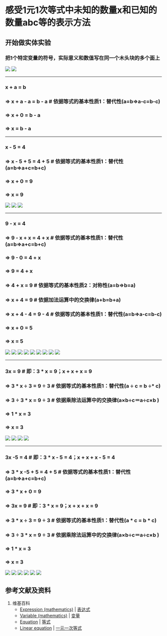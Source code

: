 # 感受1元1次等式中未知的数量x和已知的数量abc等的表示方法

## 开始做实体实验

###  把1个特定变量的符号，实际意义和数值写在同一个木头块的多个面上
![](/images/函数与解析几何/n个未知数和n次幂的等式/感受1元1次等式中未知的数量x和已知的数量abc等的表示方法/0a1.jpg)
![](/images/函数与解析几何/n个未知数和n次幂的等式/感受1元1次等式中未知的数量x和已知的数量abc等的表示方法/0a2.jpg)

----------------------------------------
### x + a = b 
### => x + a - a = b - a   # 依据等式的基本性质1：替代性(a=b=>a-c=b-c)
### => x + 0 = b - a
### => x = b - a
--------------------------------------
### x - 5 = 4 
### => x - 5 + 5 = 4 + 5  # 依据等式的基本性质1：替代性(a=b=>a+c=b+c)
### => x + 0 = 9
### => x = 9

![](/images/函数与解析几何/n个未知数和n次幂的等式/感受1元1次等式中未知的数量x和已知的数量abc等的表示方法/1a1.jpg)
![](/images/函数与解析几何/n个未知数和n次幂的等式/感受1元1次等式中未知的数量x和已知的数量abc等的表示方法/1a2.jpg)
![](/images/函数与解析几何/n个未知数和n次幂的等式/感受1元1次等式中未知的数量x和已知的数量abc等的表示方法/1a3.jpg)

---------------------------
### 9 - x = 4 
### => 9 - x + x = 4 + x   # 依据等式的基本性质1：替代性(a=b=>a+c=b+c)
### => 9 - 0 = 4 + x 
### => 9 = 4 + x 
### => 4 + x = 9 	    # 依据等式的基本性质2：对称性(a=b=>b=a)
### => x + 4 = 9 	    # 依据加法运算中的交换律(a+b=b+a)
### => x + 4 - 4 = 9 - 4    # 依据等式的基本性质1：替代性(a=b=>a-c=b-c)
### => x + 0 = 5
### => x = 5

![](/images/函数与解析几何/n个未知数和n次幂的等式/感受1元1次等式中未知的数量x和已知的数量abc等的表示方法/2a1.jpg)
![](/images/函数与解析几何/n个未知数和n次幂的等式/感受1元1次等式中未知的数量x和已知的数量abc等的表示方法/2a2.jpg)
![](/images/函数与解析几何/n个未知数和n次幂的等式/感受1元1次等式中未知的数量x和已知的数量abc等的表示方法/2a3.jpg)
![](/images/函数与解析几何/n个未知数和n次幂的等式/感受1元1次等式中未知的数量x和已知的数量abc等的表示方法/2a4.jpg)
![](/images/函数与解析几何/n个未知数和n次幂的等式/感受1元1次等式中未知的数量x和已知的数量abc等的表示方法/2a5.jpg)
![](/images/函数与解析几何/n个未知数和n次幂的等式/感受1元1次等式中未知的数量x和已知的数量abc等的表示方法/2a6.jpg)
![](/images/函数与解析几何/n个未知数和n次幂的等式/感受1元1次等式中未知的数量x和已知的数量abc等的表示方法/2a7.jpg)
![](/images/函数与解析几何/n个未知数和n次幂的等式/感受1元1次等式中未知的数量x和已知的数量abc等的表示方法/2a8.jpg)
![](/images/函数与解析几何/n个未知数和n次幂的等式/感受1元1次等式中未知的数量x和已知的数量abc等的表示方法/2a9.jpg)

------------------------
### 3x = 9 		    # 即：3 * x = 9；x + x + x = 9
### => 3 * x ÷ 3 = 9 ÷ 3   # 依据等式的基本性质1：替代性(a ÷  c = b ÷* c)
### => 3 ÷ 3 * x  = 9 ÷ 3  # 依据乘除法运算中的交换律(a×b÷c＝a÷c×b )
### => 1 * x = 3 	   
### => x = 3
![](/images/函数与解析几何/n个未知数和n次幂的等式/感受1元1次等式中未知的数量x和已知的数量abc等的表示方法/3a1.jpg)
![](/images/函数与解析几何/n个未知数和n次幂的等式/感受1元1次等式中未知的数量x和已知的数量abc等的表示方法/3a2.jpg)
![](/images/函数与解析几何/n个未知数和n次幂的等式/感受1元1次等式中未知的数量x和已知的数量abc等的表示方法/3a3.jpg)
![](/images/函数与解析几何/n个未知数和n次幂的等式/感受1元1次等式中未知的数量x和已知的数量abc等的表示方法/3a4.jpg)

------------------------

### 3x -5 = 4		         # 即：3 * x - 5 = 4；x + x + x - 5 = 4
### => 3 * x -5 + 5 = 4 + 5    # 依据等式的基本性质1：替代性(a=b=>a+c=b+c)
### => 3 * x + 0 = 9
### => 3x = 9 		    # 即：3 * x = 9；x + x + x = 9
### => 3 * x ÷ 3 = 9 ÷ 3   # 依据等式的基本性质1：替代性(a * c = b * c)
### => 3 ÷ 3 * x  = 9 ÷ 3  # 依据乘除法运算中的交换律(a×b÷c＝a÷c×b )
### => 1 * x = 3 	   
### => x = 3

![](/images/函数与解析几何/n个未知数和n次幂的等式/感受1元1次等式中未知的数量x和已知的数量abc等的表示方法/4a1.jpg)
![](/images/函数与解析几何/n个未知数和n次幂的等式/感受1元1次等式中未知的数量x和已知的数量abc等的表示方法/4a2.jpg)
![](/images/函数与解析几何/n个未知数和n次幂的等式/感受1元1次等式中未知的数量x和已知的数量abc等的表示方法/4a3.jpg)
![](/images/函数与解析几何/n个未知数和n次幂的等式/感受1元1次等式中未知的数量x和已知的数量abc等的表示方法/4a4.jpg)
![](/images/函数与解析几何/n个未知数和n次幂的等式/感受1元1次等式中未知的数量x和已知的数量abc等的表示方法/4a5.jpg)
![](/images/函数与解析几何/n个未知数和n次幂的等式/感受1元1次等式中未知的数量x和已知的数量abc等的表示方法/4a6.jpg)

## 参考文献及资料

1. 维基百科
	- [Expression (mathematics)](https://en.wikipedia.org/wiki/Expression_(mathematics)) | [表达式](https://zh.wikipedia.org/wiki/%E8%A1%A8%E9%81%94%E5%BC%8F) 
	- [Variable (mathematics)](https://en.wikipedia.org/wiki/Variable_(mathematics)) | [变量](https://zh.wikipedia.org/wiki/%E8%AE%8A%E6%95%B8) 
	- [Equation](https://en.wikipedia.org/wiki/Equation) | [等式](https://zh.wikipedia.org/wiki/%E6%96%B9%E7%A8%8B) 
	- [Linear equation](https://en.wikipedia.org/wiki/Linear_equation) | [一元一次等式](https://zh.wikipedia.org/wiki/%E4%B8%80%E6%AC%A1%E6%96%B9%E7%A8%8B#%E4%B8%80%E5%85%83%E4%B8%80%E6%AC%A1%E6%96%B9%E7%A8%8B%E5%BC%8F) 